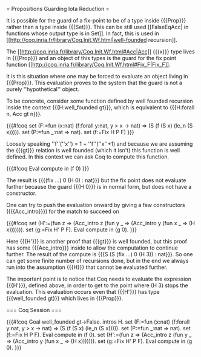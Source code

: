 = Propositions Guarding Iota Reduction =

It is possible for the guard of a fix-point to be of a type inside {{{Prop}}} rather than a type inside {{{Set}}}.  This can be still used [[FalseEqAcc| in functions whose output type is in Set]].  In fact, this is used in [[http://coq.inria.fr/library/Coq.Init.Wf.html|well-founded recursion]].

The [[http://coq.inria.fr/library/Coq.Init.Wf.html#Acc|Acc]] {{{x}}} type lives in {{{Prop}}} and an object of this types is the guard for the fix point function [[http://coq.inria.fr/library/Coq.Init.Wf.html#Fix_F|Fix_F]].

It is this situation where one may be forced to evaluate an object living in {{{Prop}}}.  This evaluation proves to the system that the guard is not a purely ''hypothetical'' object.


To be concrete, consider some function defined by well founded recursion
inside the context {{{H:well_founded gt}}}, which is equivalent to
{{{H:forall n, Acc gt n}}}.

{{{#!coq
set (F:=fun (x:nat)
            (f:forall y:nat, y > x -> nat) =>
            (S (f (S x) (le_n (S x))))).
set (P:=fun _:nat => nat).
set (f:=Fix H P F)
}}}

Loosely speaking ''f''(''x'') = 1 + ''f''(''x''+1) and because we are assuming the {{{gt}}} relation is well founded (which it isn't) this function is well defined.
In this context we can ask Coq to compute this function.

{{{#!coq
Eval compute in (f 0)
}}}

The result is {{{(fix ...) 0 (H 0) : nat}}} but the fix point does not evaluate further because the guard {{{H 0}}} is in normal form, but does not have a constructor.

One can try to push the evaluation onward by giving a few constructors ({{{Acc_intro}}}) for the match to succeed on

{{{#!coq
set (H':=(fun z => (Acc_intro z (fun y _ => (Acc_intro y (fun x _ => (H x))))))).
set (g:=Fix H' P F).
Eval compute in (g 0).
}}}

Here {{{H'}}} is another proof that {{{gt}}} is well founded, but this proof has some {{{Acc_intro}}} inside to allow the computation to continue further.
The result of the compute is {{{S (S (fix ...) 0 (H 3)) : nat}}}.
So one can get some finite number of recursions done, but in the end we always run into the assumption {{{H}}} that cannot be evaluated further.

The important point is to notice that Coq needs to evaluate the expression {{{H'}}}, defined above, in order to get to the point where (H 3) stops the evaluation.  This evaluation occurs even that {{{H'}}} has type {{{well_founded gt}}} which lives in {{{Prop}}}.

=== Coq Session ===

{{{#!coq
Goal well_founded gt->False.
intros H.
set (F:=fun (x:nat)
            (f:forall y:nat, y > x -> nat) =>
            (S (f (S x) (le_n (S x))))).
set (P:=fun _:nat => nat).
set (f:=Fix H P F).
Eval compute in (f 0).
set (H':=(fun z => (Acc_intro z (fun y _ => (Acc_intro y (fun x _ => (H x))))))).
set (g:=Fix H' P F).
Eval compute in (g 0).
}}}
